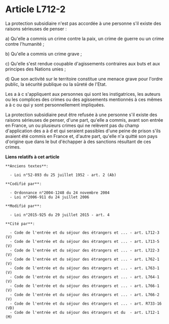 # Article L712-2

La protection subsidiaire n'est pas accordée à une personne s'il existe des raisons sérieuses de penser :

a) Qu'elle a commis un crime contre la paix, un crime de guerre ou un crime contre l'humanité ;

b) Qu'elle a commis un crime grave ;

c) Qu'elle s'est rendue coupable d'agissements contraires aux buts et aux principes des Nations unies ;

d) Que son activité sur le territoire constitue une menace grave pour l'ordre public, la sécurité publique ou la sûreté de
l'Etat.

Les a à c s'appliquent aux personnes qui sont les instigatrices, les auteurs ou les complices des crimes ou des agissements
mentionnés à ces mêmes a à c ou qui y sont personnellement impliquées.

La protection subsidiaire peut être refusée à une personne s'il existe des raisons sérieuses de penser, d'une part, qu'elle a
commis, avant son entrée en France, un ou plusieurs crimes qui ne relèvent pas du champ d'application des a à d et qui
seraient passibles d'une peine de prison s'ils avaient été commis en France et, d'autre part, qu'elle n'a quitté son pays
d'origine que dans le but d'échapper à des sanctions résultant de ces crimes.

**Liens relatifs à cet article**

	**Anciens textes**:

	  - Loi n°52-893 du 25 juillet 1952 - art. 2 (Ab)

	**Codifié par**:

	  - Ordonnance n°2004-1248 du 24 novembre 2004
	  - Loi n°2006-911 du 24 juillet 2006

	**Modifié par**:

	  - Loi n°2015-925 du 29 juillet 2015 - art. 4

	**Cité par**:

	  - Code de l'entrée et du séjour des étrangers et ... - art. L712-3 (V)
	  - Code de l'entrée et du séjour des étrangers et ... - art. L713-5 (V)
	  - Code de l'entrée et du séjour des étrangers et ... - art. L722-3 (V)
	  - Code de l'entrée et du séjour des étrangers et ... - art. L762-1 (V)
	  - Code de l'entrée et du séjour des étrangers et ... - art. L763-1 (V)
	  - Code de l'entrée et du séjour des étrangers et ... - art. L764-1 (V)
	  - Code de l'entrée et du séjour des étrangers et ... - art. L766-1 (V)
	  - Code de l'entrée et du séjour des étrangers et ... - art. L766-2 (V)
	  - Code de l'entrée et du séjour des étrangers et ... - art. R733-16 (VD)
	  - Code de l'entrée et du séjour des étrangers et du  - art. L712-1 (M)
